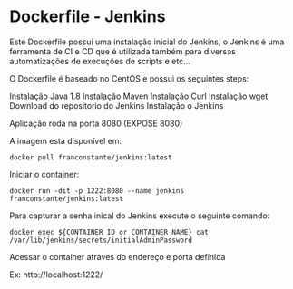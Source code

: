 # Dockerfile - Jenkins

Este Dockerfile possui uma instalação inicial do Jenkins, o Jenkins é uma ferramenta de CI e CD que é utilizada também para diversas automatizações de execuções de scripts e etc... 

O Dockerfile é baseado no CentOS e possui os seguintes steps:

Instalação Java 1.8
Instalação Maven
Instalação Curl
Instalação wget
Download do repositorio do Jenkins
Instalação o Jenkins

Aplicação roda na porta 8080 (EXPOSE 8080)

A imagem esta disponível em:

`docker pull franconstante/jenkins:latest`

Iniciar o container:

`docker run -dit -p 1222:8080 --name jenkins franconstante/jenkins:latest`

Para capturar a senha inical do Jenkins execute o seguinte comando:

`docker exec ${CONTAINER_ID or CONTAINER_NAME} cat /var/lib/jenkins/secrets/initialAdminPassword`

Acessar o container atraves do endereço e porta definida

Ex:
http://localhost:1222/
